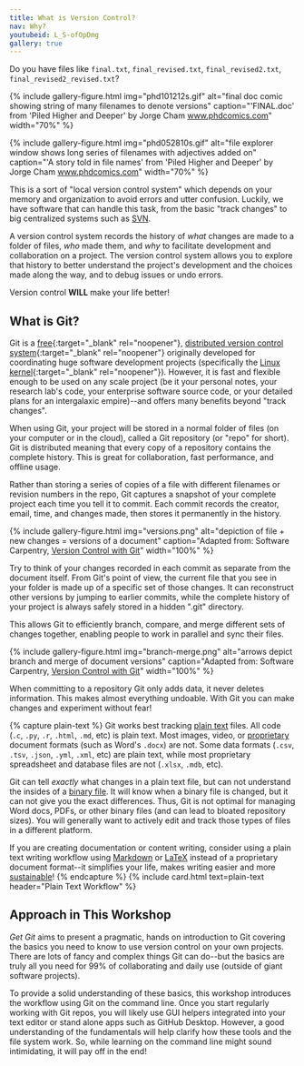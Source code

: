 ```yaml
---
title: What is Version Control?
nav: Why?
youtubeid: L_S-ofOpDmg
gallery: true
---
```


Do you have files like `final.txt`, `final_revised.txt`, `final_revised2.txt`, `final_revised2_revised.txt`? 

{% include gallery-figure.html img="phd101212s.gif" alt="final doc comic showing string of many filenames to denote versions" caption="'FINAL.doc' from 'Piled Higher and Deeper' by Jorge Cham <a href='http://www.phdcomics.com/comics/archive.php?comicid=1531' target='_blank' rel='noopener'>www.phdcomics.com</a>" width="70%" %}

{% include gallery-figure.html img="phd052810s.gif" alt="file explorer window shows long series of filenames with adjectives added on" caption="'A story told in file names' from 'Piled Higher and Deeper' by Jorge Cham <a href='http://phdcomics.com/comics/archive.php?comicid=1323' target='_blank' rel='noopener'>www.phdcomics.com</a>" width="70%" %}

This is a sort of "local version control system" which depends on your memory and organization to avoid errors and utter confusion.
Luckily, we have software that can handle this task, from the basic "track changes" to big centralized systems such as [SVN](https://subversion.apache.org/).

A <span class="term">version control system</span> records the history of *what* changes are made to a folder of files, *who* made them, and *why* to facilitate development and collaboration on a project. 
The version control system allows you to explore that history to better understand the project's development and the choices made along the way, and to debug issues or undo errors.

Version control **WILL** make your life better!

## What is Git?

<span class="term">Git</span> is a [free](https://en.wikipedia.org/wiki/Free_and_open-source_software){:target="_blank" rel="noopener"}, <span class="term">[distributed version control system](https://en.wikipedia.org/wiki/Distributed_version_control){:target="_blank" rel="noopener"}</span> originally developed for coordinating huge software development projects (specifically the [Linux kernel](https://www.kernel.org/){:target="_blank" rel="noopener"}). 
However, it is fast and flexible enough to be used on any scale project (be it your personal notes, your research lab's code, your enterprise software source code, or your detailed plans for an intergalaxic empire)--and offers many benefits beyond "track changes".

When using Git, your project will be stored in a normal folder of files (on your computer or in the cloud), called a Git <span class="term">repository</span> (or "repo" for short).
Git is <span class="term">distributed</span> meaning that every copy of a repository contains the complete history. 
This is great for collaboration, fast performance, and offline usage.

Rather than storing a series of copies of a file with different filenames or revision numbers in the repo, Git captures a snapshot of your complete project each time you tell it to <span class="term">commit</span>.
Each commit records the creator, email, time, and changes made, then stores it permanently in the history.

{% include gallery-figure.html img="versions.png" alt="depiction of file + new changes = versions of a document" caption="Adapted from: Software Carpentry, <a href='http://swcarpentry.github.io/git-novice/01-basics/'>Version Control with Git</a>" width="100%" %}

Try to think of your changes recorded in each commit as separate from the document itself.
From Git's point of view, the current file that you see in your folder is made up of a specific set of those changes.
It can reconstruct other versions by jumping to earlier commits, while the complete history of your project is always safely stored in a hidden ".git" directory.

This allows Git to efficiently branch, compare, and merge different sets of changes together, enabling people to work in parallel and sync their files.

{% include gallery-figure.html img="branch-merge.png" alt="arrows depict branch and merge of document versions" caption="Adapted from: Software Carpentry, <a href='http://swcarpentry.github.io/git-novice/01-basics/' target='_blank' rel='noopener'>Version Control with Git</a>" width="100%" %}

When committing to a repository Git only adds data, it never deletes information. 
This makes almost everything undoable.
With Git you can make changes and experiment without fear!

{% capture plain-text %}
Git works best tracking [plain text](https://en.wikipedia.org/wiki/Plain_text) files.
All code (`.c`, `.py`, `.r`, `.html`, `.md`, etc) is plain text.
Most images, video, or [proprietary](https://www.gnu.org/proprietary/proprietary.en.html) document formats (such as Word's `.docx`) are not.
Some data formats (`.csv`, `.tsv`, `.json`, `.yml`, `.xml`, etc) are plain text, while most proprietary spreadsheet and database files are not (`.xlsx`, `.mdb`, etc).

Git can tell *exactly* what changes in a plain text file, but can not understand the insides of a [binary file](https://en.wikipedia.org/wiki/Binary_file).
It will know when a binary file is changed, but it can not give you the exact differences.
Thus, Git is not optimal for managing Word docs, PDFs, or other binary files (and can lead to bloated repository sizes).
You will generally want to actively edit and track those types of files in a different platform.

If you are creating documentation or content writing, consider using a plain text writing workflow using [Markdown](https://evanwill.github.io/_drafts/notes/markdown-minute.html) or [LaTeX](https://www.latex-project.org/about/) instead of a proprietary document format--it simplifies your life, makes writing easier and more [sustainable](https://programminghistorian.org/lessons/sustainable-authorship-in-plain-text-using-pandoc-and-markdown)!
{% endcapture %}
{% include card.html text=plain-text header="Plain Text Workflow" %}

## Approach in This Workshop

*Get Git* aims to present a pragmatic, hands on introduction to Git covering the basics you need to know to use version control on your own projects. 
There are lots of fancy and complex things Git can do--but the basics are truly all you need for 99% of collaborating and daily use (outside of giant software projects). 

To provide a solid understanding of these basics, this workshop introduces the workflow using Git on the command line. 
Once you start regularly working with Git repos, you will likely use GUI helpers integrated into your text editor or stand alone apps such as GitHub Desktop. 
However, a good understanding of the fundamentals will help clarify how these tools and the file system work.
So, while learning on the command line might sound intimidating, it will pay off in the end!
